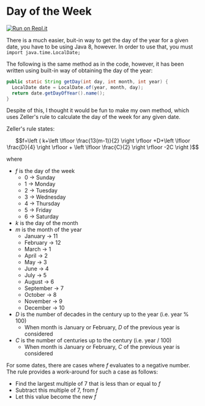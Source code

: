 # Day of the Week

[![Run on Repl.it](https://repl.it/badge/github/hamza-mughees/Day-of-the-Week)](https://repl.it/github/hamza-mughees/Day-of-the-Week)

There is a much easier, buit-in way to get the day of the year for a given date, you have to be using Java 8, however. In order to use that, you must ```import java.time.LocalDate;```

The following is the same method as in the code, however, it has been written using built-in way of obtaining the day of the year:

```java
public static String getDay(int day, int month, int year) {
  LocalDate date = LocalDate.of(year, month, day);
  return date.getDayOfYear().name();
}
```

Despite of this, I thought it would be fun to make my own method, which uses Zeller's rule to calculate the day of the week for any given date.

Zeller's rule states:

$$f=\left ( k+\left \lfloor \frac{13(m-1)}{2} \right \rfloor +D+\left \lfloor \frac{D}{4} \right \rfloor + \left \lfloor \frac{C}{2} \right \rfloor -2C \right )$$

where
* $f$ is the day of the week
  * 0 → Sunday
  * 1 → Monday
  * 2 → Tuesday
  * 3 → Wednesday
  * 4 → Thursday
  * 5 → Friday
  * 6 → Saturday
* $k$ is the day of the month
* $m$ is the month of the year
  * January → 11
  * February → 12
  * March → 1
  * April → 2
  * May → 3
  * June → 4
  * July → 5
  * August → 6
  * September → 7
  * October → 8
  * November → 9
  * December → 10
* $D$ is the number of decades in the century up to the year (i.e. year % 100)
  * When month is January or February, $D$ of the previous year is considered
* $C$ is the number of centuries up to the century (i.e. year / 100)
  * When month is January or February, $C$ of the previous year is considered

For some dates, there are cases where $f$ evaluates to a negative number. The rule provides a work-around for such a case as follows:

- Find the largest multiple of 7 that is less than or equal to $f$
- Subtract this multiple of 7, from $f$
- Let this value become the new $f$
